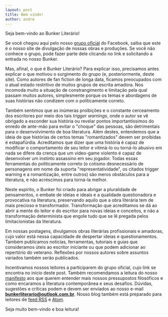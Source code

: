 ```yaml
---
layout: post
title: Bem vindo!
author: andre
---
```


Seja bem-vindo ao Bunker Literário!

Se você chegou aqui pelo nosso [grupo oficial](https://www.facebook.com/groups/bunkerdonyah) do Facebook, saiba que este é o nosso site de divulgação de nossas obras e produções. Se você não conhece o grupo, pode fazer parte dele clicando no link e solicitando a entrada no nosso Bunker.

Mas, afinal, o que é Bunker Literário? Para explicar isso, precisamos antes explicar o que motivou o surgimento do grupo (e, posteriormente, deste site). Como autores de fan fiction de longa data, ficamos preocupados com o atual estado restritivo de muitos grupos de escrita amadora. Nos incomoda muito a situação de constrangimento e limitação pela qual passam muitos autores, simplesmente porque os temas e abordagens de suas histórias não condizem com o politicamente correto.

Também sentimos que as inúmeras proibições e o constante cerceamento dos escritores por meio dos tais _trigger warnings_, onde o autor se vê obrigado a esconder sua história ou revelar pontos importantíssimos do enredo de ante-mão para evitar o "choque" das pessoas, são detrimentais para o desenvolvimento de boa literatura. Além destes, entendemos que a ideia de que histórias de certos temas "romantizados" devem ser proibidas é estapafúrdia. Acreditamos que dizer que uma história é capaz de modificar o comportamento de seu leitor e vitimá-lo ou torná-lo abusivo em nada se difere da crença que um video-game violento é capaz de desenvolver um instinto assassino em seu jogador. Todas essas ferramentas do politicamente correto (o cotismo desnecessário de personagens em nome da suporta "representatividade", os citados trigger warning e a romantização, entre outros) são meros obstáculos para a literatura, e não acréscimos para torná-la melhor.

Neste espírito, o Bunker foi criado para abrigar a pluralidade de pensamentos, o embate de ideias e ideais e a qualidade questionadora e provocativa na literatura, preservando aquilo que a obra literária tem de mais precioso e transformador. Transformação que acreditamos se dá ao abrir a mente do leitor e do escritor para novas ideias e conceitos, e não a transformação determinista que engole tudo que se lê pregada pelos limitacionistas da literatura.

Em nossas postagens, divulgamos obras literárias profissionais e amadoras, cujo valor está nessa capacidade de despertar ideias e questionamentos. Também publicamos notícias, ferramentas, tutoriais e guias que consideramos úteis ao escritor iniciante ou que podem adicionar ao repertório do veterano. Reflexões por nossos autores sobre assuntos variados também serão publicados.

Incentivamos nossos leitores a participarem do grupo oficial, cujo link se encontra no início deste post. Também recomendamos a leitura do nosso [manifesto](https://bunkerliterario.github.io/manifest) aos que querem entender mais nossos pressupostos filosóficos e como encaramos a literatura contemporânea e seus desafios. Dúvidas, sugestões e críticas podem e devem ser enviados ao nosso e-mail **bunkerliterario@outlook.com.br**. Nosso blog também está preparado para leitores de [feed RSS](https://bunkerliterario.github.io/feed.xml) e [Atom](https://bunkerliterario.github.io/atom.xml). 

Seja muito bem-vindo e boa leitura!